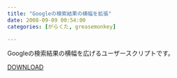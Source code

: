 ```yaml
---
title: "Googleの検索結果の横幅を拡張"
date: 2008-09-09 00:54:00
categories: [がらくた, greasemonkey]

---
```


Googleの検索結果の横幅を広げるユーザースクリプトです。
	  
[DOWNLOAD][1] 

 [1]: /junk/greasemonkey/google_enlarge_result.user.js
